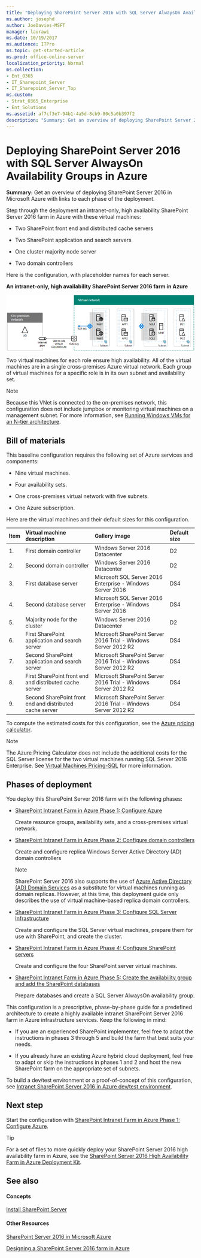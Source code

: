 ```yaml
---
title: "Deploying SharePoint Server 2016 with SQL Server AlwaysOn Availability Groups in Azure"
ms.author: josephd
author: JoeDavies-MSFT
manager: laurawi
ms.date: 10/19/2017
ms.audience: ITPro
ms.topic: get-started-article
ms.prod: office-online-server
localization_priority: Normal
ms.collection:
- Ent_O365
- IT_Sharepoint_Server
- IT_Sharepoint_Server_Top
ms.custom:
- Strat_O365_Enterprise
- Ent_Solutions
ms.assetid: af7cf3e7-94b1-4a5d-8cb9-80c5a0b397f2
description: "Summary: Get an overview of deploying SharePoint Server 2016 in Microsoft Azure with links to each phase of the deployment."
---
```


# Deploying SharePoint Server 2016 with SQL Server AlwaysOn Availability Groups in Azure

 **Summary:** Get an overview of deploying SharePoint Server 2016 in Microsoft Azure with links to each phase of the deployment. 
  
Step through the deployment an intranet-only, high availability SharePoint Server 2016 farm in Azure with these virtual machines:
  
- Two SharePoint front end and distributed cache servers
    
- Two SharePoint application and search servers
    
- One cluster majority node server
    
- Two domain controllers
    
Here is the configuration, with placeholder names for each server.
  
**An intranet-only, high availability SharePoint Server 2016 farm in Azure**

![Phase 4 of the SharePoint Server 2016 highly-available farm in Azure with SharePoint servers](../media/8f421518-773f-4b4d-8084-005d8a50c38e.png)
  
Two virtual machines for each role ensure high availability. All of the virtual machines are in a single cross-premises Azure virtual network. Each group of virtual machines for a specific role is in its own subnet and availability set.
  
> [!NOTE]
> Because this VNet is connected to the on-premises network, this configuration does not include jumpbox or monitoring virtual machines on a management subnet. For more information, see [Running Windows VMs for an N-tier architecture](https://docs.microsoft.com/azure/guidance/guidance-compute-n-tier-vm). 
  
## Bill of materials

This baseline configuration requires the following set of Azure services and components:
  
- Nine virtual machines.
    
- Four availability sets.
    
- One cross-premises virtual network with five subnets.
    
- One Azure subscription.
    
Here are the virtual machines and their default sizes for this configuration.
  
|**Item**|**Virtual machine description**|**Gallery image**|**Default size**|
|:-----|:-----|:-----|:-----|
|1.  <br/> |First domain controller  <br/> |Windows Server 2016 Datacenter  <br/> |D2  <br/> |
|2.  <br/> |Second domain controller  <br/> |Windows Server 2016 Datacenter  <br/> |D2  <br/> |
|3.  <br/> |First database server  <br/> |Microsoft SQL Server 2016 Enterprise - Windows Server 2016  <br/> |DS4  <br/> |
|4.  <br/> |Second database server  <br/> |Microsoft SQL Server 2016 Enterprise - Windows Server 2016  <br/> |DS4  <br/> |
|5.  <br/> |Majority node for the cluster  <br/> |Windows Server 2016 Datacenter  <br/> |D2  <br/> |
|6.  <br/> |First SharePoint application and search server  <br/> |Microsoft SharePoint Server 2016 Trial - Windows Server 2012 R2  <br/> |DS4  <br/> |
|7.  <br/> |Second SharePoint application and search server  <br/> |Microsoft SharePoint Server 2016 Trial - Windows Server 2012 R2  <br/> |DS4  <br/> |
|8.  <br/> |First SharePoint front end and distributed cache server  <br/> |Microsoft SharePoint Server 2016 Trial - Windows Server 2012 R2  <br/> |DS4  <br/> |
|9.  <br/> |Second SharePoint front end and distributed cache server  <br/> |Microsoft SharePoint Server 2016 Trial - Windows Server 2012 R2  <br/> |DS4  <br/> |
   
To compute the estimated costs for this configuration, see the [Azure pricing calculator](https://azure.microsoft.com/pricing/calculator/). 
  
> [!NOTE]
> The Azure Pricing Calculator does not include the additional costs for the SQL Server license for the two virtual machines running SQL Server 2016 Enterprise. See [Virtual Machines Pricing-SQL](https://azure.microsoft.com/pricing/details/virtual-machines/#Sql) for more information. 
  
## Phases of deployment

You deploy this SharePoint Server 2016 farm with the following phases:
  
- [SharePoint Intranet Farm in Azure Phase 1: Configure Azure](http://technet.microsoft.com/library/f957e1ce-0a39-490c-b533-4ddab4f5bb7a%28Office.14%29.aspx)
    
    Create resource groups, availability sets, and a cross-premises virtual network.
    
- [SharePoint Intranet Farm in Azure Phase 2: Configure domain controllers](http://technet.microsoft.com/library/5f80cdb8-d6d1-45f0-9710-d30544fcb3e6%28Office.14%29.aspx)
    
    Create and configure replica Windows Server Active Directory (AD) domain controllers
    
    > [!NOTE]
    > SharePoint Server 2016 also supports the use of [Azure Active Directory (AD) Domain Services](https://docs.microsoft.com/azure/active-directory-domain-services/active-directory-ds-overview) as a substitute for virtual machines running as domain replicas. However, at this time, this deployment guide only describes the use of virtual machine-based replica domain controllers. 
  
- [SharePoint Intranet Farm in Azure Phase 3: Configure SQL Server Infrastructure](http://technet.microsoft.com/library/b71ccbbf-37c0-46c2-a403-20934e1e104e%28Office.14%29.aspx)
    
    Create and configure the SQL Server virtual machines, prepare them for use with SharePoint, and create the cluster.
    
- [SharePoint Intranet Farm in Azure Phase 4: Configure SharePoint servers](http://technet.microsoft.com/library/8c733fb9-18b9-4770-b90b-364bd7ab30d1%28Office.14%29.aspx)
    
    Create and configure the four SharePoint server virtual machines.
    
- [SharePoint Intranet Farm in Azure Phase 5: Create the availability group and add the SharePoint databases](http://technet.microsoft.com/library/62d0b8d3-e8ea-4523-a69f-62623fb340fb%28Office.14%29.aspx)
    
    Prepare databases and create a SQL Server AlwaysOn availability group.
    
This configuration is a prescriptive, phase-by-phase guide for a predefined architecture to create a highly available intranet SharePoint Server 2016 farm in Azure infrastructure services. Keep the following in mind:
  
- If you are an experienced SharePoint implementer, feel free to adapt the instructions in phases 3 through 5 and build the farm that best suits your needs. 
    
- If you already have an existing Azure hybrid cloud deployment, feel free to adapt or skip the instructions in phases 1 and 2 and host the new SharePoint farm on the appropriate set of subnets. 
    
To build a dev/test environment or a proof-of-concept of this configuration, see [Intranet SharePoint Server 2016 in Azure dev/test environment](intranet-sharepoint-server-2016-in-azure-dev-test-environment.md).
  
## Next step

Start the configuration with [SharePoint Intranet Farm in Azure Phase 1: Configure Azure](http://technet.microsoft.com/library/f957e1ce-0a39-490c-b533-4ddab4f5bb7a%28Office.14%29.aspx).
  
> [!TIP]
> For a set of files to more quickly deploy your SharePoint Server 2016 high availability farm in Azure, see the [SharePoint Server 2016 High Availability Farm in Azure Deployment Kit](https://gallery.technet.microsoft.com/SharePoint-Server-2016-3d3d9071). 
  
## See also

#### Concepts

[Install SharePoint Server](../install/install.md)
#### Other Resources

[SharePoint Server 2016 in Microsoft Azure](sharepoint-server-2016-in-microsoft-azure.md)
  
[Designing a SharePoint Server 2016 farm in Azure](designing-a-sharepoint-server-2016-farm-in-azure.md)


